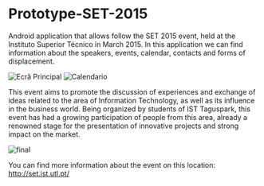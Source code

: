 Prototype-SET-2015
==================

Android application that allows follow the SET 2015 event, held at the Instituto Superior Técnico in March 2015. 
In this application we can find information about the speakers, events, calendar, contacts and forms of displacement.

![Ecrã Principal](https://cloud.githubusercontent.com/assets/6472330/5603292/3207050e-9376-11e4-9201-e4fd92ea48dc.jpg)
![Calendario](https://cloud.githubusercontent.com/assets/6472330/5603294/33dc7314-9376-11e4-9d5d-47f5ec248285.jpg)

This event aims to promote the discussion of experiences and exchange of ideas related to the area of Information Technology, as well as its influence in the business world. Being organized by students of IST Taguspark, this event has had a growing participation of people from this area, already a renowned stage for the presentation of innovative projects and strong impact on the market.

![final](https://cloud.githubusercontent.com/assets/6472330/5603282/0e3bdab4-9376-11e4-843a-52948efb1a80.png)

You can find more information about the event on this location: http://set.ist.utl.pt/
